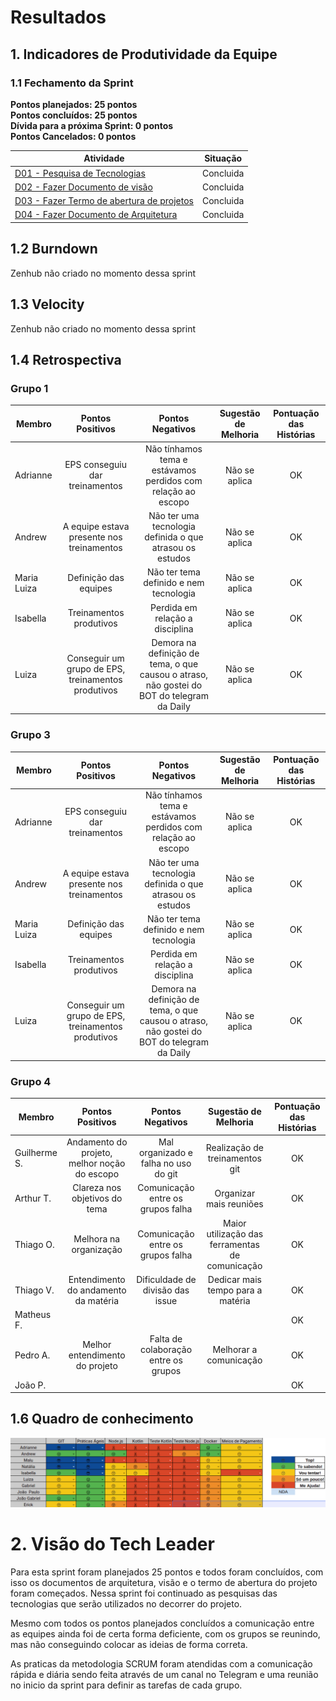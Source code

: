 # Resultados 

## 1. Indicadores de Produtividade da Equipe

### 1.1 Fechamento da Sprint 

**Pontos planejados: 25 pontos**
<br>
**Pontos concluídos: 25 pontos**
<br>
**Dívida para a próxima Sprint: 0 pontos**
<br>
**Pontos Cancelados: 0 pontos**

| Atividade | Situação |
| --------  | :----:   |
| [D01 - Pesquisa de Tecnologias ](https://github.com/fga-eps-mds/Projeto01/issues/7) | Concluida |
| [D02 - Fazer Documento de visão](https://github.com/fga-eps-mds/Projeto01/issues/8) | Concluida |
| [D03 - Fazer Termo de abertura de projetos](https://github.com/fga-eps-mds/Projeto01/issues/10) | Concluida |
| [D04 - Fazer Documento de Arquitetura](https://github.com/fga-eps-mds/Projeto01/issues/11) | Concluida |


## 1.2 Burndown
Zenhub não criado no momento dessa sprint

## 1.3 Velocity   
Zenhub não criado no momento dessa sprint

## 1.4 Retrospectiva 

### Grupo 1

| Membro | Pontos Positivos | Pontos Negativos | Sugestão de Melhoria | Pontuação das Histórias |
| --------  | :----:   | :----:   | :----:   | :----:   |
| Adrianne | EPS conseguiu dar treinamentos  | Não tínhamos tema e estávamos perdidos com relação ao escopo | Não se aplica | OK |
| Andrew | A equipe estava presente nos treinamentos | Não ter uma tecnologia definida o que atrasou os estudos | Não se aplica | OK |
| Maria Luiza | Definição das equipes | Não ter tema definido e nem tecnologia | Não se aplica | OK |
| Isabella | Treinamentos produtivos | Perdida em relação a disciplina | Não se aplica | OK |
| Luiza | Conseguir um grupo de EPS, treinamentos produtivos | Demora na definição de tema, o que causou o atraso, não gostei do BOT do telegram da Daily| Não se aplica | OK |

### Grupo 3

| Membro | Pontos Positivos | Pontos Negativos | Sugestão de Melhoria | Pontuação das Histórias |
| --------  | :----:   | :----:   | :----:   | :----:   |
| Adrianne | EPS conseguiu dar treinamentos  | Não tínhamos tema e estávamos perdidos com relação ao escopo | Não se aplica | OK |
| Andrew | A equipe estava presente nos treinamentos | Não ter uma tecnologia definida o que atrasou os estudos | Não se aplica | OK |
| Maria Luiza | Definição das equipes | Não ter tema definido e nem tecnologia | Não se aplica | OK |
| Isabella | Treinamentos produtivos | Perdida em relação a disciplina | Não se aplica | OK |
| Luiza | Conseguir um grupo de EPS, treinamentos produtivos | Demora na definição de tema, o que causou o atraso, não gostei do BOT do telegram da Daily| Não se aplica | OK |

### Grupo 4

| Membro | Pontos Positivos | Pontos Negativos | Sugestão de Melhoria | Pontuação das Histórias |
| --------  | :----:   | :----:   | :----:   | :----:   |
| Guilherme S. | Andamento do projeto, melhor noção do escopo | Mal organizado e falha no uso do git| Realização de treinamentos git | OK |
| Arthur T. | Clareza nos objetivos do tema | Comunicação entre os grupos falha | Organizar mais reuniões | OK |
| Thiago O. | Melhora na organização | Comunicação entre os grupos falha | Maior utilização das ferramentas de comunicação | OK |
| Thiago V. | Entendimento do andamento da matéria | Dificuldade de divisão das issue | Dedicar mais tempo para a matéria | OK |
| Matheus F. |  |  |  | OK |
| Pedro A. | Melhor entendimento do projeto | Falta de colaboração entre os grupos | Melhorar a comunicação | OK |
| João P. |  |  |  | OK |


## 1.6 Quadro de conhecimento
![](../../images/metrics_agile/quadro_conhecimento_sprint1.png)


# 2. Visão do Tech Leader

Para esta sprint foram planejados 25 pontos e todos foram concluídos, com isso os documentos de arquitetura, visão e o termo de abertura do projeto foram começados. Nessa sprint foi continuado as pesquisas das tecnologias que serão utilizados no decorrer do projeto.

Mesmo com todos os pontos planejados concluídos a comunicação entre as equipes ainda foi de certa forma deficiente, com os grupos se reunindo, mas não conseguindo colocar as ideias de forma correta.
  
As praticas da metodologia SCRUM foram atendidas com a comunicação rápida e diária sendo feita através de um canal no Telegram e uma reunião no inicio da sprint para definir as tarefas de cada grupo.

